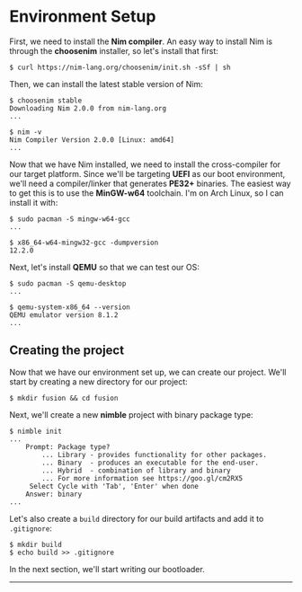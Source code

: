 # Environment Setup

First, we need to install the **Nim compiler**. An easy way to install Nim is through the **choosenim** installer, so let's install that first:

```sh-session
$ curl https://nim-lang.org/choosenim/init.sh -sSf | sh
```

Then, we can install the latest stable version of Nim:

```sh-session
$ choosenim stable
Downloading Nim 2.0.0 from nim-lang.org
...

$ nim -v
Nim Compiler Version 2.0.0 [Linux: amd64]
...
```

Now that we have Nim installed, we need to install the cross-compiler for our target platform. Since we'll be targeting **UEFI** as our boot environment, we'll need a compiler/linker that generates **PE32+** binaries. The easiest way to get this is to use the **MinGW-w64** toolchain. I'm on Arch Linux, so I can install it with:

```sh-session
$ sudo pacman -S mingw-w64-gcc
...

$ x86_64-w64-mingw32-gcc -dumpversion
12.2.0
```

Next, let's install **QEMU** so that we can test our OS:

```sh-session
$ sudo pacman -S qemu-desktop
...

$ qemu-system-x86_64 --version
QEMU emulator version 8.1.2
...
```

## Creating the project

Now that we have our environment set up, we can create our project. We'll start by creating a new directory for our project:

```sh-session
$ mkdir fusion && cd fusion
```

Next, we'll create a new **nimble** project with binary package type:

```sh-session
$ nimble init
...
    Prompt: Package type?
        ... Library - provides functionality for other packages.
        ... Binary  - produces an executable for the end-user.
        ... Hybrid  - combination of library and binary
        ... For more information see https://goo.gl/cm2RX5
     Select Cycle with 'Tab', 'Enter' when done
    Answer: binary
...
```

Let's also create a `build` directory for our build artifacts and add it to `.gitignore`:

```sh-session
$ mkdir build
$ echo build >> .gitignore
```

In the next section, we'll start writing our bootloader.

---
<CommentService />
